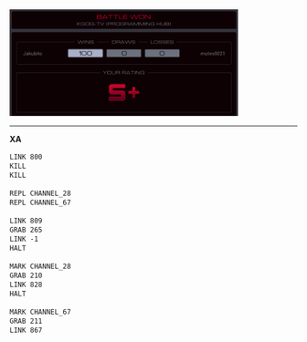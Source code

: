 <img src="rating.png" width="400" />

---

**XA**

```
LINK 800
KILL
KILL

REPL CHANNEL_28
REPL CHANNEL_67

LINK 809
GRAB 265
LINK -1
HALT

MARK CHANNEL_28
GRAB 210
LINK 828
HALT

MARK CHANNEL_67
GRAB 211
LINK 867
```
